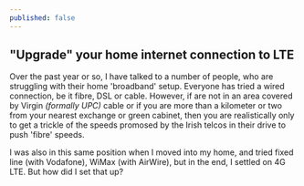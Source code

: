 ```yaml
---
published: false
---
```

## "Upgrade" your home internet connection to LTE

Over the past year or so, I have talked to a number of people, who are struggling with their home 'broadband' setup. Everyone has tried a wired connection, be it fibre, DSL or cable. However, if are not in an area covered by Virgin _(formally UPC)_ cable or if you are more than a kilometer or two from your nearest exchange or green cabinet, then you are realistically only to get a trickle of the speeds promosed by the Irish telcos in their drive to push 'fibre' speeds. 

I was also in this same position when I moved into my home, and tried fixed line (with Vodafone), WiMax (with AirWire), but in the end, I settled on 4G LTE. But how did I set that up?

